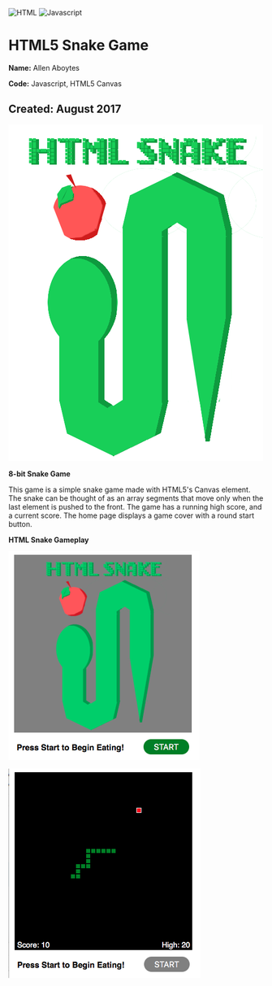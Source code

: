 ![HTML](https://img.shields.io/badge/HTML5-Canvas-orange.svg) ![Javascript](https://img.shields.io/badge/Javascript-working-brightgreen.svg)

# HTML5 Snake Game

**Name:** Allen Aboytes

**Code:** Javascript, HTML5 Canvas

**Created:** August 2017
--------------------------------------

![Snake](https://github.com/PandaZ3D/Canvas-Games/blob/master/Snake/img/snake.png)

**8-bit Snake Game**

This game is a simple snake game made with HTML5's Canvas element. The snake can be thought of as an array segments that move only when the last element is pushed to the front. The game has a running high score, and a current score. The home page displays a game cover with a round start button. 

**HTML Snake Gameplay**

![Home](https://github.com/PandaZ3D/Canvas-Games/blob/master/Snake/home.png)

![Play](https://github.com/PandaZ3D/Canvas-Games/blob/master/Snake/play.png)